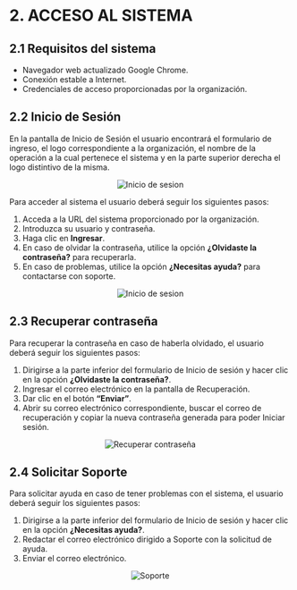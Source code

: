 # 2. ACCESO AL SISTEMA

## 2.1 Requisitos del sistema
- Navegador web actualizado Google Chrome.
- Conexión estable a Internet.
- Credenciales de acceso proporcionadas por la organización.

## 2.2 Inicio de Sesión
En la pantalla de Inicio de Sesión el usuario encontrará el formulario de ingreso, el logo correspondiente a la organización, el nombre de la operación a la cual pertenece el sistema y en la parte superior derecha el logo distintivo de la misma.

<p align="center">
  <img src="/assets/inicio_sesion.png" alt="Inicio de sesion" title="Inicio de sesion">
</p>

Para acceder al sistema el usuario deberá seguir los siguientes pasos:

1. Acceda a la URL del sistema proporcionado por la organización.
2. Introduzca su usuario y contraseña.
3. Haga clic en **Ingresar**.
4. En caso de olvidar la contraseña, utilice la opción **¿Olvidaste la contraseña?** para recuperarla.
5. En caso de problemas, utilice la opción **¿Necesitas ayuda?** para contactarse con soporte.

<p align="center">
  <img src="/assets/user_pass.png" alt="Inicio de sesion" title="Inicio de sesion">
</p>

## 2.3 Recuperar contraseña
Para recuperar la contraseña en caso de haberla olvidado, el usuario deberá seguir los siguientes pasos:

1. Dirigirse a la parte inferior del formulario de Inicio de sesión y hacer clic en la opción **¿Olvidaste la contraseña?**.
2. Ingresar el correo electrónico en la pantalla de Recuperación.
3. Dar clic en el botón **“Enviar”**.
4. Abrir su correo electrónico correspondiente, buscar el correo de recuperación y copiar la nueva contraseña generada para poder Iniciar sesión.

<p align="center">
  <img src="/assets/recuperar_pass.png" title="Recuperar contraseña">
</p>

## 2.4 Solicitar Soporte
Para solicitar ayuda en caso de tener problemas con el sistema, el usuario deberá seguir los siguientes pasos:

1. Dirigirse a la parte inferior del formulario de Inicio de sesión y hacer clic en la opción **¿Necesitas ayuda?**.
2. Redactar el correo electrónico dirigido a Soporte con la solicitud de ayuda.
3. Enviar el correo electrónico.

<p align="center">
  <img src="/assets/soporte.png" title="Soporte">
</p>

